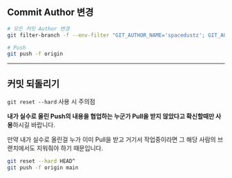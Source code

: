 
## Commit Author 변경

```bash
# 모든 커밋 Author 변경
git filter-branch -f --env-filter "GIT_AUTHOR_NAME='spacedustz'; GIT_AUTHOR_EMAIL='spacedustw@gmail.com'; GIT_COMMITTER_NAME='spacedustz'; GIT_COMMITTER_EMAIL='spacedustw@gmail.com';" HEAD

# Push
git push -f origin
```

---
## 커밋 되돌리기

`git reset --hard` 사용 시 주의점

**내가 실수로 올린 Push의 내용을 협업하는 누군가 Pull을 받지 않았다고 확신할때만 사용**하시길 바랍니다.

만약 내가 실수로 올린걸 누가 이미 Pull을 받고 거기서 작업중이라면 그 해당 사람의 브랜치에서도 지워줘야 하기 때문입니다.

```bash
git reset --hard HEAD^
git push -f origin main
```